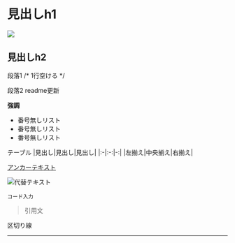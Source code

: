 # 見出しh1

![](https://img.shields.io/badge/左側の文字-右側の文字-ff0000.svg)

## 見出しh2

段落1 /* 1行空ける */

段落2 readme更新

**強調**

- 番号無しリスト
- 番号無しリスト
- 番号無しリスト

テーブル
|見出し|見出し|見出し|
|:-|:-:|-:|
|左揃え|中央揃え|右揃え|

[アンカーテキスト](リンクパス)

![代替テキスト](画像パス)

`
コード入力
`

> 引用文

区切り線
- - -
